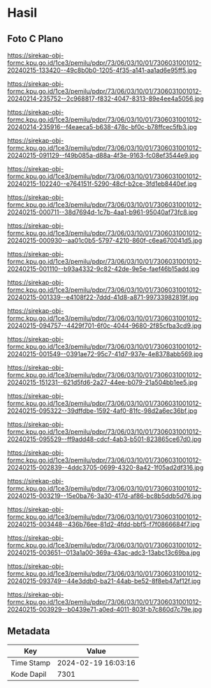 # Hasil

## Foto C Plano

https://sirekap-obj-formc.kpu.go.id/1ce3/pemilu/pdpr/73/06/03/10/01/7306031001012-20240215-133420--49c8b0b0-1205-4f35-a141-aa1ad6e95ff5.jpg

https://sirekap-obj-formc.kpu.go.id/1ce3/pemilu/pdpr/73/06/03/10/01/7306031001012-20240214-235752--2c968817-f832-4047-8313-89e4ee4a5056.jpg

https://sirekap-obj-formc.kpu.go.id/1ce3/pemilu/pdpr/73/06/03/10/01/7306031001012-20240214-235916--f4eaeca5-b638-478c-bf0c-b78ffcec5fb3.jpg

https://sirekap-obj-formc.kpu.go.id/1ce3/pemilu/pdpr/73/06/03/10/01/7306031001012-20240215-091129--f49b085a-d88a-4f3e-9163-fc08ef3544e9.jpg

https://sirekap-obj-formc.kpu.go.id/1ce3/pemilu/pdpr/73/06/03/10/01/7306031001012-20240215-102240--e764151f-5290-48cf-b2ce-3fd1eb8440ef.jpg

https://sirekap-obj-formc.kpu.go.id/1ce3/pemilu/pdpr/73/06/03/10/01/7306031001012-20240215-000711--38d7694d-1c7b-4aa1-b961-95040af73fc8.jpg

https://sirekap-obj-formc.kpu.go.id/1ce3/pemilu/pdpr/73/06/03/10/01/7306031001012-20240215-000930--aa01c0b5-5797-4210-860f-c6ea670041d5.jpg

https://sirekap-obj-formc.kpu.go.id/1ce3/pemilu/pdpr/73/06/03/10/01/7306031001012-20240215-001110--b93a4332-9c82-42de-9e5e-faef46b15add.jpg

https://sirekap-obj-formc.kpu.go.id/1ce3/pemilu/pdpr/73/06/03/10/01/7306031001012-20240215-001339--e4108f22-7ddd-41d8-a871-99733982819f.jpg

https://sirekap-obj-formc.kpu.go.id/1ce3/pemilu/pdpr/73/06/03/10/01/7306031001012-20240215-094757--4429f701-6f0c-4044-9680-2f85cfba3cd9.jpg

https://sirekap-obj-formc.kpu.go.id/1ce3/pemilu/pdpr/73/06/03/10/01/7306031001012-20240215-001549--0391ae72-95c7-41d7-937e-4e8378abb569.jpg

https://sirekap-obj-formc.kpu.go.id/1ce3/pemilu/pdpr/73/06/03/10/01/7306031001012-20240215-151231--621d5fd6-2a27-44ee-b079-21a504bb1ee5.jpg

https://sirekap-obj-formc.kpu.go.id/1ce3/pemilu/pdpr/73/06/03/10/01/7306031001012-20240215-095322--39dffdbe-1592-4af0-81fc-98d2a6ec36bf.jpg

https://sirekap-obj-formc.kpu.go.id/1ce3/pemilu/pdpr/73/06/03/10/01/7306031001012-20240215-095529--ff9add48-cdcf-4ab3-b501-823865ce67d0.jpg

https://sirekap-obj-formc.kpu.go.id/1ce3/pemilu/pdpr/73/06/03/10/01/7306031001012-20240215-002839--4ddc3705-0699-4320-8a42-1f05ad2df316.jpg

https://sirekap-obj-formc.kpu.go.id/1ce3/pemilu/pdpr/73/06/03/10/01/7306031001012-20240215-003219--15e0ba76-3a30-417d-af86-bc8b5ddb5d76.jpg

https://sirekap-obj-formc.kpu.go.id/1ce3/pemilu/pdpr/73/06/03/10/01/7306031001012-20240215-003448--436b76ee-81d2-4fdd-bbf5-f7f0866684f7.jpg

https://sirekap-obj-formc.kpu.go.id/1ce3/pemilu/pdpr/73/06/03/10/01/7306031001012-20240215-003651--013a1a00-369a-43ac-adc3-13abc13c69ba.jpg

https://sirekap-obj-formc.kpu.go.id/1ce3/pemilu/pdpr/73/06/03/10/01/7306031001012-20240215-093749--44e3ddb0-ba21-44ab-be52-8f8eb47af12f.jpg

https://sirekap-obj-formc.kpu.go.id/1ce3/pemilu/pdpr/73/06/03/10/01/7306031001012-20240215-003929--b0439e71-a0ed-4011-803f-b7c860d7c79e.jpg


## Metadata

| Key        | Value               |
| ---------- | ------------------- |
| Time Stamp | 2024-02-19 16:03:16 |
| Kode Dapil | 7301                |



